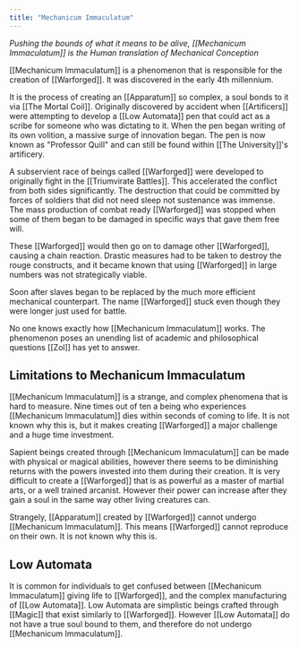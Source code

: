 ```yaml
---
title: "Mechanicum Immaculatum"
---
```

*Pushing the bounds of what it means to be alive, [[Mechanicum Immaculatum]] is the Human translation of Mechanical Conception*

[[Mechanicum Immaculatum]] is a phenomenon that is responsible for the creation of [[Warforged]]. It was discovered in the early 4th millennium.

It is the process of creating an [[Apparatum]] so complex, a soul bonds to it via [[The Mortal Coil]]. Originally discovered by accident when [[Artificers]] were attempting to develop a [[Low Automata]] pen that could act as a scribe for someone who was dictating to it. When the pen began writing of its own volition, a massive surge of innovation began. The pen is now known as "Professor Quill" and can still be found within [[The University]]'s artificery.

A subservient race of beings called [[Warforged]] were developed to originally fight in the [[Triumvirate Battles]]. This accelerated the conflict from both sides significantly. The destruction that could be committed by forces of soldiers that did not need sleep not sustenance was immense. The mass production of combat ready [[Warforged]] was stopped when some of them began to be damaged in specific ways that gave them free will.

These [[Warforged]] would then go on to damage other [[Warforged]], causing a chain reaction. Drastic measures had to be taken to destroy the rouge constructs, and it became known that using [[Warforged]] in large numbers was not strategically viable.

Soon after slaves began to be replaced by the much more efficient mechanical counterpart. The name [[Warforged]] stuck even though they were longer just used for battle.

No one knows exactly how [[Mechanicum Immaculatum]] works. The phenomenon poses an unending list of academic and philosophical questions [[Zol]] has yet to answer.

## Limitations to Mechanicum Immaculatum
[[Mechanicum Immaculatum]] is a strange, and complex phenomena that is hard to measure. Nine times out of ten a being who experiences [[Mechanicum Immaculatum]] dies within seconds of coming to life. It is not known why this is, but it makes creating [[Warforged]] a major challenge and a huge time investment.

Sapient beings created through [[Mechanicum Immaculatum]] can be made with physical or magical abilities, however there seems to be diminishing returns with the powers invested into them during their creation. It is very difficult to create a [[Warforged]] that is as powerful as a master of martial arts, or a well trained arcanist. However their power can increase after they gain a soul in the same way other living creatures can.

Strangely, [[Apparatum]] created by [[Warforged]] cannot undergo [[Mechanicum Immaculatum]]. This means [[Warforged]] cannot reproduce on their own. It is not known why this is.

## Low Automata
It is common for individuals to get confused between [[Mechanicum Immaculatum]] giving life to [[Warforged]], and the complex manufacturing of [[Low Automata]]. Low Automata are simplistic beings crafted through [[Magic]] that exist similarly to [[Warforged]]. However [[Low Automata]] do not have a true soul bound to them, and therefore do not undergo [[Mechanicum Immaculatum]].